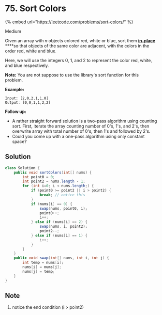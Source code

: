 # 75. Sort Colors

{% embed url="https://leetcode.com/problems/sort-colors/" %}

Medium

Given an array with _n_ objects colored red, white or blue, sort them [**in-place**](https://en.wikipedia.org/wiki/In-place_algorithm) ****so that objects of the same color are adjacent, with the colors in the order red, white and blue.

Here, we will use the integers 0, 1, and 2 to represent the color red, white, and blue respectively.

**Note:** You are not suppose to use the library's sort function for this problem.

**Example:**

```text
Input: [2,0,2,1,1,0]
Output: [0,0,1,1,2,2]
```

**Follow up:**

* A rather straight forward solution is a two-pass algorithm using counting sort. First, iterate the array counting number of 0's, 1's, and 2's, then overwrite array with total number of 0's, then 1's and followed by 2's.
* Could you come up with a one-pass algorithm using only constant space?

## Solution

```java
class Solution {
    public void sortColors(int[] nums) {
        int point0 = 0;
        int point2 = nums.length - 1;
        for (int i=0; i < nums.length;) {
            if (point0 >= point2 || i > point2) {
                break; // notice this
            }
            if (nums[i] == 0) {
                swap(nums, point0, i);
                point0++;
                i++;
            } else if (nums[i] == 2) {
                swap(nums, i, point2);
                point2--;
            } else if (nums[i] == 1) {
                i++;
            }
        }
    }
    public void swap(int[] nums, int i, int j) {
        int temp = nums[i];
        nums[i] = nums[j];
        nums[j] = temp;
    }
}
```

## Note

1. notice the end condition \(i &gt; point2\)

